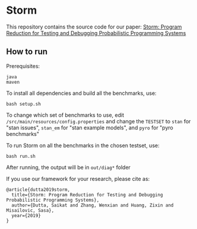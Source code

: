 # Storm

This repository contains the source code for our paper: 
[Storm: Program Reduction for Testing and Debugging Probabilistic Programming Systems](http://misailo.web.engr.illinois.edu/papers/storm-fse19.pdf)


## How to run

Prerequisites:

```
java
maven
```

To install all dependencies and build all the benchmarks, use:

`bash setup.sh`


To change which set of benchmarks to use, edit `/src/main/resources/config.properties` and change the `TESTSET` to `stan` for "stan issues", `stan_em`
for "stan example models", and `pyro` for "pyro benchmarks"

To run Storm on all the benchmarks in the chosen testset, use:

`bash run.sh`

After running, the output will be in `out/diag*` folder

If you use our framework for your research, please cite as:

```
@article{dutta2019storm,
  title={Storm: Program Reduction for Testing and Debugging Probabilistic Programming Systems},
  author={Dutta, Saikat and Zhang, Wenxian and Huang, Zixin and Misailovic, Sasa},
  year={2019}
}
```
